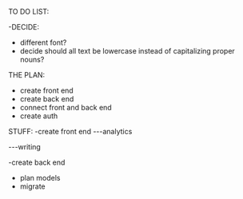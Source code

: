 TO DO LIST:



-DECIDE:
- different font?
- decide should all text be lowercase instead of capitalizing proper nouns?




THE PLAN:
- create front end
- create back end
- connect front and back end
- create auth

STUFF:
-create front end
---analytics

---writing


-create back end
+ plan models
+ migrate

